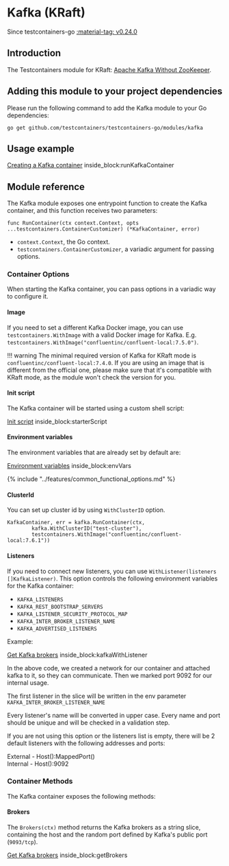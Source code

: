 # Kafka (KRaft)

Since testcontainers-go <a href="https://github.com/testcontainers/testcontainers-go/releases/tag/v0.24.0"><span class="tc-version">:material-tag: v0.24.0</span></a>

## Introduction

The Testcontainers module for KRaft: [Apache Kafka Without ZooKeeper](https://developer.confluent.io/learn/kraft).

## Adding this module to your project dependencies

Please run the following command to add the Kafka module to your Go dependencies:

```
go get github.com/testcontainers/testcontainers-go/modules/kafka
```

## Usage example

<!--codeinclude-->
[Creating a Kafka container](../../modules/kafka/examples_test.go) inside_block:runKafkaContainer
<!--/codeinclude-->

## Module reference

The Kafka module exposes one entrypoint function to create the Kafka container, and this function receives two parameters:

```golang
func RunContainer(ctx context.Context, opts ...testcontainers.ContainerCustomizer) (*KafkaContainer, error)
```

- `context.Context`, the Go context.
- `testcontainers.ContainerCustomizer`, a variadic argument for passing options.

### Container Options

When starting the Kafka container, you can pass options in a variadic way to configure it.

#### Image

If you need to set a different Kafka Docker image, you can use `testcontainers.WithImage` with a valid Docker image
for Kafka. E.g. `testcontainers.WithImage("confluentinc/confluent-local:7.5.0")`.

!!! warning
    The minimal required version of Kafka for KRaft mode is `confluentinc/confluent-local:7.4.0`. If you are using an image that
    is different from the official one, please make sure that it's compatible with KRaft mode, as the module won't check
    the version for you.

#### Init script

The Kafka container will be started using a custom shell script:

<!--codeinclude-->
[Init script](../../modules/kafka/kafka.go) inside_block:starterScript
<!--/codeinclude-->

#### Environment variables

The environment variables that are already set by default are:

<!--codeinclude-->
[Environment variables](../../modules/kafka/kafka.go) inside_block:envVars
<!--/codeinclude-->

{% include "../features/common_functional_options.md" %}


#### ClusterId

You can set up cluster id by using `WithClusterID` option.

```
KafkaContainer, err = kafka.RunContainer(ctx,
		kafka.WithClusterID("test-cluster"),
		testcontainers.WithImage("confluentinc/confluent-local:7.6.1"))
```

#### Listeners

If you need to connect new listeners, you can use `WithListener(listeners []KafkaListener)`. 
This option controls the following environment variables for the Kafka container: 
- `KAFKA_LISTENERS`
- `KAFKA_REST_BOOTSTRAP_SERVERS`
- `KAFKA_LISTENER_SECURITY_PROTOCOL_MAP`
- `KAFKA_INTER_BROKER_LISTENER_NAME`
- `KAFKA_ADVERTISED_LISTENERS`

Example:

<!--codeinclude-->
[Get Kafka brokers](../../modules/kafka/kafka_test.go) inside_block:kafkaWithListener
<!--/codeinclude-->

In the above code, we created a network for our container and attached kafka to it, so they can communicate. Then we marked port 9092 for our internal usage.

The first listener in the slice will be written in the env parameter `KAFKA_INTER_BROKER_LISTENER_NAME`  

Every listener's name will be converted in upper case. Every name and port should be unique and will be checked in a validation step.

If you are not using this option or the listeners list is empty, there will be 2 default listeners with the following addresses and ports:

External - Host():MappedPort()  
Internal - Host():9092

### Container Methods

The Kafka container exposes the following methods:

#### Brokers

The `Brokers(ctx)` method returns the Kafka brokers as a string slice, containing the host and the random port defined by Kafka's public port (`9093/tcp`).

<!--codeinclude-->
[Get Kafka brokers](../../modules/kafka/kafka_test.go) inside_block:getBrokers
<!--/codeinclude-->